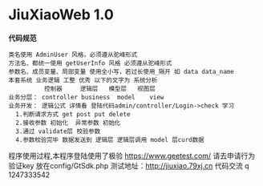 JiuXiaoWeb 1.0
===============

**代码规范**
~~~~
类名使用 AdminUser 风格，必须遵从驼峰形式
方法名、都统一使用 getUserInfo 风格 必须遵从驼峰形式
参数名、成员变量、局部变量 使用全小写，若过长使用_隔开 如 data data_name
本套系统 业务逻辑 工整 优秀 以下的文字为 系统分析
          控制器     逻辑层   模型层   视图层
业务分层： controller business  model    view
业务开发： 逻辑公式 详情看 登陆代码admin/controller/Login->check 学习
  1.判断请求方式 get post put delete
  2.接收参数 初始化  异常参数 初始化 
  3.通过 validate层 校验参数
  4.参数校验完毕 数据发送到 逻辑层 逻辑层调用 model 层curd数据
~~~~
程序使用过程,本程序登陆使用了极验 https://www.geetest.com/
请去申请行为验证key 放在config/GtSdk.php
测试地址：http://jiuxiao.79xj.cn
代码交流 q 1247333542
